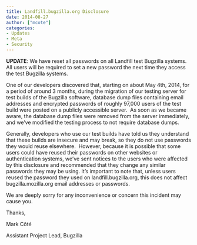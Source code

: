 ```yaml
---
title: Landfill.bugzilla.org Disclosure
date: 2014-08-27
author: ["mcote"]
categories:
- Updates
- Meta
- Security
---
```

**UPDATE**: We have reset all passwords on all Landfill test Bugzilla
systems. All users will be required to set a new password the next time
they access the test Bugzilla systems.

One of our developers discovered that, starting on about May 4th, 2014,
for a period of around 3 months, during the migration of our testing
server for test builds of the Bugzilla software, database dump files
containing email addresses and encrypted passwords of roughly 97,000
users of the test build were posted on a publicly accessible server.  As
soon as we became aware, the database dump files were removed from the
server immediately, and we’ve modified the testing process to not
require database dumps.

Generally, developers who use our test builds have told us they
understand that these builds are insecure and may break, so they do not
use passwords they would reuse elsewhere.  However, because it is
possible that some users could have reused their passwords on other
websites or authentication systems, we’ve sent notices to the users who
were affected by this disclosure and recommended that they change any
similar passwords they may be using. It’s important to note that, unless
users reused the password they used on landfill.bugzilla.org, this does
not affect bugzilla.mozilla.org email addresses or passwords.

We are deeply sorry for any inconvenience or concern this incident may
cause you.

Thanks,

Mark Côté

Assistant Project Lead, Bugzilla
